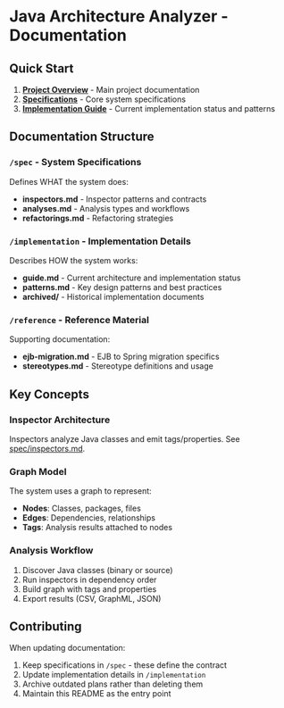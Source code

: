 # Java Architecture Analyzer - Documentation

## Quick Start

1. **[Project Overview](../README.md)** - Main project documentation
2. **[Specifications](spec/)** - Core system specifications
3. **[Implementation Guide](implementation/guide.md)** - Current implementation status and patterns

## Documentation Structure

### `/spec` - System Specifications
Defines WHAT the system does:
- **inspectors.md** - Inspector patterns and contracts
- **analyses.md** - Analysis types and workflows  
- **refactorings.md** - Refactoring strategies

### `/implementation` - Implementation Details
Describes HOW the system works:
- **guide.md** - Current architecture and implementation status
- **patterns.md** - Key design patterns and best practices
- **archived/** - Historical implementation documents

### `/reference` - Reference Material
Supporting documentation:
- **ejb-migration.md** - EJB to Spring migration specifics
- **stereotypes.md** - Stereotype definitions and usage

## Key Concepts

### Inspector Architecture
Inspectors analyze Java classes and emit tags/properties. See [spec/inspectors.md](spec/inspectors.md).

### Graph Model
The system uses a graph to represent:
- **Nodes**: Classes, packages, files
- **Edges**: Dependencies, relationships
- **Tags**: Analysis results attached to nodes

### Analysis Workflow
1. Discover Java classes (binary or source)
2. Run inspectors in dependency order
3. Build graph with tags and properties
4. Export results (CSV, GraphML, JSON)

## Contributing

When updating documentation:
1. Keep specifications in `/spec` - these define the contract
2. Update implementation details in `/implementation`
3. Archive outdated plans rather than deleting them
4. Maintain this README as the entry point
